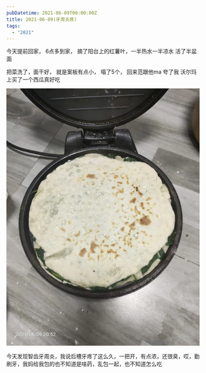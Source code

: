 ```yaml
---
pubDatetime: 2021-06-09T00:00:00Z
title: 2021-06-09(牙周炎疼)
tags:
  - "2021"
---
```


今天提前回家， 6点多到家， 摘了阳台上的红薯叶，一半热水一半凉水 活了半盆面

把菜洗了，面干好， 就是案板有点小，
塌了5个， 回来范跟他ma 夸了我
沃尔玛上买了一个西瓜真好吃


![](../../img/6904315-ce453ceab2c0bd35.jpg)

今天发现智齿牙周炎，我说后槽牙疼了这么久，一把开，有点浓，还很臭，哎，勤刷牙，我妈给我包的也不知道是啥药，乱包一起，也不知道怎么吃

